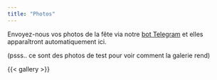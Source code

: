 ```yaml
---
title: "Photos"
---
```


Envoyez-nous vos photos de la fête via notre <a href="https://t.me/cecinestpasun_bot" target="_blank">bot Telegram</a> et elles apparaîtront automatiquement ici.

(psss.. ce sont des photos de test pour voir comment la galerie rend)

{{< gallery >}}
